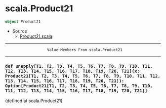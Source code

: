 
#                               scala.Product21                               #

```scala
object Product21
```

* Source
  * [Product21.scala](https://github.com/scala/scala/tree/6d09a1ba5f/src/library/scala/Product21.scala#L1)


--------------------------------------------------------------------------------
                       Value Members From scala.Product21
--------------------------------------------------------------------------------


### `def unapply[T1, T2, T3, T4, T5, T6, T7, T8, T9, T10, T11, T12, T13, T14, T15, T16, T17, T18, T19, T20, T21](x: Product21[T1, T2, T3, T4, T5, T6, T7, T8, T9, T10, T11, T12, T13, T14, T15, T16, T17, T18, T19, T20, T21]): Option[Product21[T1, T2, T3, T4, T5, T6, T7, T8, T9, T10, T11, T12, T13, T14, T15, T16, T17, T18, T19, T20, T21]]` ###
(defined at scala.Product21)
